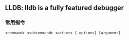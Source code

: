 ## LLDB: **lldb** is a fully featured debugger



### 常用指令

```
<command> <subcommand> <action> [-options] [argument]
```

